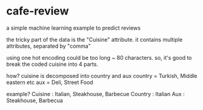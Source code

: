 # cafe-review
a simple machine learning example to predict reviews

the tricky part of the data is the "Cuisine" attribute. it contains multiple attributes, separated by "comma"

using one hot encoding could be too long ~ 80 characters. so, it's good to break the coded cuisine into 4 parts.

how?
cuisine is decomposed into country and aux
country = Turkish, Middle eastern etc
aux = Deli, Street Food

example?
Cuisine : Italian, Steakhouse, Barbecue
Country : Italian
Aux     : Steakhouse, Barbecua
